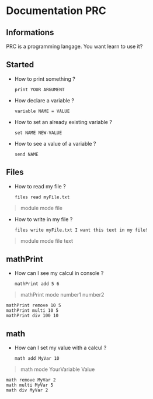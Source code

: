 # Documentation PRC


## Informations

PRC is a programming langage.
You want learn to use it?


## Started

* How to print something ?

    `print YOUR ARGUMENT`



* How declare a variable ?

    `variable NAME = VALUE`



* How to set an already existing variable ?

    `set NAME NEW-VALUE`



* How to see a value of a variable ?

    `send NAME`



## Files

* How to read my file ?

    `files read myFile.txt`

>module mode file



* How to write in my file ?

    `files write myFile.txt I want this text in my file!`

>module mode file text



## mathPrint

* How can I see my calcul in console ?

    `mathPrint add 5 6`

>mathPrint mode number1 number2


    mathPrint remove 10 5
    mathPrint multi 10 5
    mathPrint div 100 10



## math

* How can I set my value with a calcul ?

    `math add MyVar 10`

>math mode YourVariable Value



    math remove MyVar 2
    math multi MyVar 5
    math div MyVar 2    